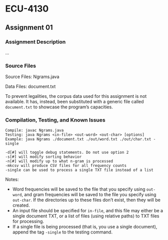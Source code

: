 # ECU-4130

## Assignment 01
### Assignment Description
...
### Source Files
Source Files: Ngrams.java

Data Files: document.txt

To prevent legalities, the corpus data used for this assignment is not available. It has, instead, been substituted with a generic file called `document.txt` to showcase the program’s capacities.
### Compilation, Testing, and Known Issues
```
Compile: javac Ngrams.java
Testing: java Ngrams <in-file> <out-word> <out-char> [options]
Example: java Ngrams ./document.txt ./out/word.txt ./out/char.txt -single

-d[#] will toggle debug statements. Do not use option 2
-s[#] will modify sorting behavior
-n[#] will modify up to what n-gram is processed
-mkcsv will produce CSV files for all frequency counts
-single can be used to process a single TXT file instead of a list
```
Notes:
- Word frequencies will be saved to the file that you specify using `out-word`, and gram frequencies will be saved to the file you specify using `out-char`. If the directories up to these files don’t exist, then they will be created.
- An input file should be specified for `in-file`, and this file may either be a single document TXT, or a list of files (using relative paths) to TXT files for processing.
- If a single file is being processed (that is, you use a single document), append the tag `-single` to the testing command.

